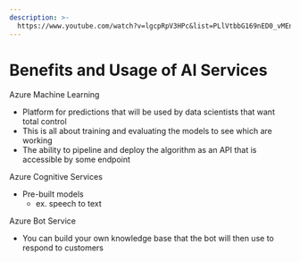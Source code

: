 ```yaml
---
description: >-
  https://www.youtube.com/watch?v=lgcpRpV3HPc&list=PLlVtbbG169nED0_vMEniWBQjSoxTsBYS3&index=25
---
```


# Benefits and Usage of AI Services

Azure Machine Learning

* Platform for predictions that will be used by data scientists that want total control
* This is all about training and evaluating the models to see which are working
* The ability to pipeline and deploy the algorithm as an API that is accessible by some endpoint

Azure Cognitive Services

* Pre-built models
  * ex. speech to text

Azure Bot Service

* You can build your own knowledge base that the bot will then use to respond to customers
